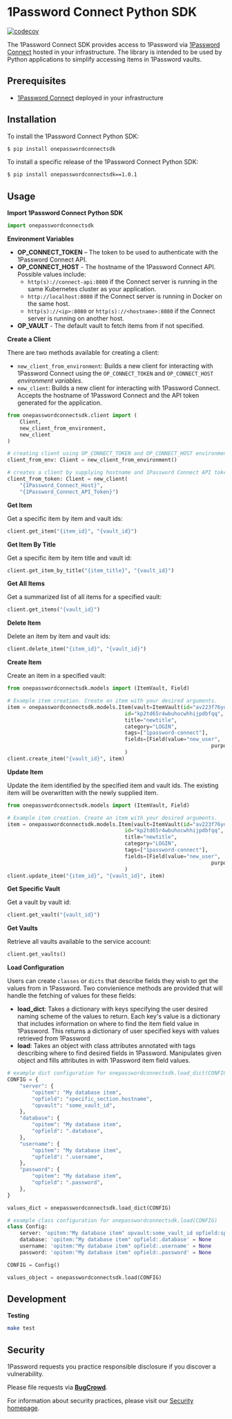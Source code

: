 # 1Password Connect Python SDK

[![codecov](https://codecov.io/gh/1Password/connect-sdk-python/branch/main/graph/badge.svg?token=VBPCH0CU2E)](https://codecov.io/gh/1Password/connect-sdk-python)

The 1Password Connect SDK provides access to 1Password via [1Password Connect](https://support.1password.com/secrets-automation/) hosted in your infrastructure. The library is intended to be used by Python applications to simplify accessing items in 1Password vaults.

## Prerequisites

- [1Password Connect](https://support.1password.com/secrets-automation/#step-2-deploy-a-1password-connect-server) deployed in your infrastructure
## Installation

To install the 1Password Connect Python SDK:
```bash
$ pip install onepasswordconnectsdk
```

To install a specific release of the 1Password Connect Python SDK:
```bash
$ pip install onepasswordconnectsdk==1.0.1
```

## Usage

**Import 1Password Connect Python SDK**

```python
import onepasswordconnectsdk
```

**Environment Variables**

- **OP_CONNECT_TOKEN** – The token to be used to authenticate with the 1Password Connect API.
- **OP_CONNECT_HOST** - The hostname of the 1Password Connect API.
  Possible values include:
    - `http(s)://connect-api:8080` if the Connect server is running in the same Kubernetes cluster as your application.
    - `http://localhost:8080` if the Connect server is running in Docker on the same host.
    - `http(s)://<ip>:8080` or `http(s)://<hostname>:8080` if the Connect server is running on another host.
- **OP_VAULT** - The default vault to fetch items from if not specified.

**Create a Client**

There are two methods available for creating a client:

- `new_client_from_environment`: Builds a new client for interacting with 1Password Connect using the `OP_CONNECT_TOKEN` and `OP_CONNECT_HOST` *environment variables*.
- `new_client`: Builds a new client for interacting with 1Password Connect. Accepts the hostname of 1Password Connect and the API token generated for the application.

```python
from onepasswordconnectsdk.client import (
    Client,
    new_client_from_environment,
    new_client
)

# creating client using OP_CONNECT_TOKEN and OP_CONNECT_HOST environment variables
client_from_env: Client = new_client_from_environment()

# creates a client by supplying hostname and 1Password Connect API token
client_from_token: Client = new_client(
    "{1Password_Connect_Host}",
    "{1Password_Connect_API_Token}")
```

**Get Item**

Get a specific item by item and vault ids:

```python
client.get_item("{item_id}", "{vault_id}")
```

**Get Item By Title**

Get a specific item by item title and vault id:

```python
client.get_item_by_title("{item_title}", "{vault_id}")
```

**Get All Items**

Get a summarized list of all items for a specified vault:

```python
client.get_items("{vault_id}")
```

**Delete Item**

Delete an item by item and vault ids:

```python
client.delete_item("{item_id}", "{vault_id}")
```

**Create Item**

Create an item in a specified vault:

```python
from onepasswordconnectsdk.models import (ItemVault, Field)

# Example item creation. Create an item with your desired arguments. 
item = onepasswordconnectsdk.models.Item(vault=ItemVault(id="av223f76ydutdngislnkbz6z5u"),
                                      id="kp2td65r4wbuhocwhhijpdbfqq",
                                      title="newtitle",
                                      category="LOGIN",
                                      tags=["1password-connect"],
                                      fields=[Field(value="new_user",
                                                                  purpose="USERNAME")],
                                      )
client.create_item("{vault_id}", item)
```

**Update Item**

Update the item identified by the specified item and vault ids. The existing item will be overwritten with the newly supplied item.

```python
from onepasswordconnectsdk.models import (ItemVault, Field)

# Example item creation. Create an item with your desired arguments. 
item = onepasswordconnectsdk.models.Item(vault=ItemVault(id="av223f76ydutdngislnkbz6z5u"),
                                      id="kp2td65r4wbuhocwhhijpdbfqq",
                                      title="newtitle",
                                      category="LOGIN",
                                      tags=["1password-connect"],
                                      fields=[Field(value="new_user",
                                                                  purpose="USERNAME")],
                                      )
client.update_item("{item_id}", "{vault_id}", item)
```

**Get Specific Vault**

Get a vault by vault id:

```python
client.get_vault("{vault_id}")
```

**Get Vaults**

Retrieve all vaults available to the service account:

```python
client.get_vaults()
```

**Load Configuration**

Users can create `classes` or `dicts` that describe fields they wish to get the values from in 1Password. Two convienience methods are provided that will handle the fetching of values for these fields:

- **load_dict**: Takes a dictionary with keys specifying the user desired naming scheme of the values to return. Each key's value is a dictionary that includes information on where to find the item field value in 1Password. This returns a dictionary of user specified keys with values retrieved from 1Password
- **load**: Takes an object with class attributes annotated with tags describing where to find desired fields in 1Password. Manipulates given object and fills attributes in with 1Password item field values.

```python
# example dict configuration for onepasswordconnectsdk.load_dict(CONFIG)
CONFIG = {
    "server": {
        "opitem": "My database item",
        "opfield": "specific_section.hostname",
        "opvault": "some_vault_id",
    },
    "database": {
        "opitem": "My database item",
        "opfield": ".database",
    },
    "username": {
        "opitem": "My database item",
        "opfield": ".username",
    },
    "password": {
        "opitem": "My database item",
        "opfield": ".password",
    },
}

values_dict = onepasswordconnectsdk.load_dict(CONFIG)
```

```python
# example class configuration for onepasswordconnectsdk.load(CONFIG)
class Config:
    server: 'opitem:"My database item" opvault:some_vault_id opfield:specific_section.hostname' = None
    database: 'opitem:"My database item" opfield:.database' = None
    username: 'opitem:"My database item" opfield:.username' = None
    password: 'opitem:"My database item" opfield:.password' = None

CONFIG = Config()

values_object = onepasswordconnectsdk.load(CONFIG)
```

## Development

**Testing**

```bash
make test
```

## Security

1Password requests you practice responsible disclosure if you discover a vulnerability. 

Please file requests via [**BugCrowd**](https://bugcrowd.com/agilebits). 

For information about security practices, please visit our [Security homepage](https://bugcrowd.com/agilebits).

